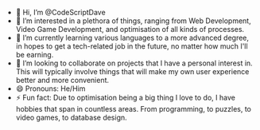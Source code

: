 - 👋 Hi, I’m @CodeScriptDave
- 👀 I’m interested in a plethora of things, ranging from Web Development, Video Game Development, and optimisation of all kinds of processes.
- 🌱 I’m currently learning various languages to a more advanced degree, in hopes to get a tech-related job in the future, no matter how much I'll be earning.
- 💞️ I’m looking to collaborate on projects that I have a personal interest in. This will typically involve things that will make my own user experience better and more convenient.
- 😄 Pronouns: He/Him
- ⚡ Fun fact: Due to optimisation being a big thing I love to do, I have hobbies that span in countless areas. From programming, to puzzles, to video games, to database design.

<!---
CodeScriptDave/CodeScriptDave is a ✨ special ✨ repository because its `README.md` (this file) appears on your GitHub profile.
You can click the Preview link to take a look at your changes.
--->
